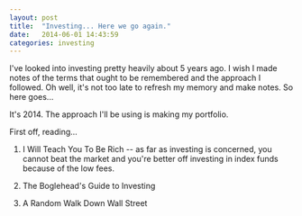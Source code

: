 ```yaml
---
layout: post
title:  "Investing... Here we go again."
date:   2014-06-01 14:43:59
categories: investing
---
```



I've looked into investing pretty heavily about 5 years ago.  I wish I made notes of the terms that ought to be remembered and the approach I followed.  Oh well, it's not too late to refresh my memory and make notes.  So here goes...


It's 2014.  The approach I'll be using is making my portfolio.  

First off, reading...

1. I Will Teach You To Be Rich -- as far as investing is concerned, you cannot beat the market and you're better off investing in index funds because of the low fees.

2. The Boglehead's Guide to Investing

3. A Random Walk Down Wall Street

